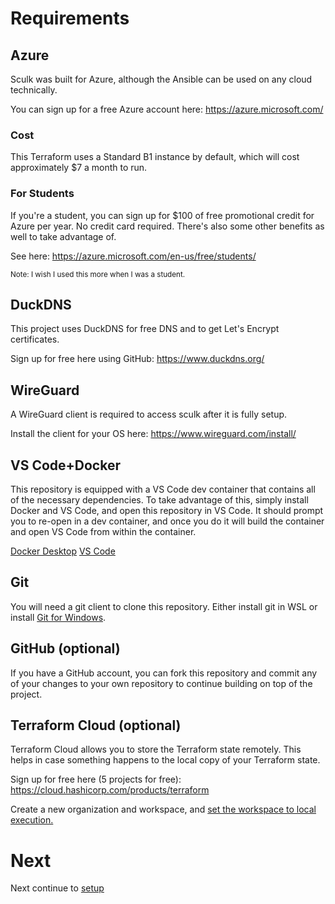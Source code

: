 # Requirements

## Azure

Sculk was built for Azure, although the Ansible can be used on any cloud technically.

You can sign up for a free Azure account here: https://azure.microsoft.com/

### Cost

This Terraform uses a Standard B1 instance by default, which will cost approximately $7 a month to run.

### For Students

If you're a student, you can sign up for $100 of free promotional credit for Azure per year.  No credit card required.  There's also some other benefits as well to take advantage of.  

See here: https://azure.microsoft.com/en-us/free/students/

<small>Note: I wish I used this more when I was a student.</small>

## DuckDNS

This project uses DuckDNS for free DNS and to get Let's Encrypt certificates.

Sign up for free here using GitHub: https://www.duckdns.org/

## WireGuard

A WireGuard client is required to access sculk after it is fully setup.

Install the client for your OS here: https://www.wireguard.com/install/

## VS Code+Docker

This repository is equipped with a VS Code dev container that contains all of the necessary dependencies.  To take advantage of this, simply install Docker and VS Code, and open this repository in VS Code.  It should prompt you to re-open in a dev container, and once you do it will build the container and open VS Code from within the container.

[Docker Desktop](https://www.docker.com/products/docker-desktop/)
[VS Code](https://code.visualstudio.com/)

## Git

You will need a git client to clone this repository.  Either install git in WSL or install [Git for Windows](https://git-scm.com/download/win).

## GitHub (optional)

If you have a GitHub account, you can fork this repository and commit any of your changes to your own repository to continue building on top of the project.

## Terraform Cloud (optional)

Terraform Cloud allows you to store the Terraform state remotely.  This helps in case something happens to the local copy of your Terraform state.

Sign up for free here (5 projects for free): https://cloud.hashicorp.com/products/terraform

Create a new organization and workspace, and [set the workspace to local execution.](https://developer.hashicorp.com/terraform/cloud-docs/workspaces/settings#execution-mode)

# Next

Next continue to [setup](./SETUP.md)
